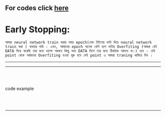 For codes click [here](https://github.com/AbuTaher003/Deep-Learning-DL/blob/main/Codes/21_Early%20Stopping.ipynb)
---

# Early Stopping:

` আমরা neural network train করার সময় epoch(সেম টাইপের ডাটা দিয়ে neural network train করা ) ব্যবহার করি । এখন, আমাদের epoch অনেক বেশি হলে ডাটার Overfiting (আমরা যেই DATA দিয়ে করেছি তার জন্য ভালো আসবে কিন্তু অন্য DATA দিলে তার জন্য ঠিকঠাক আসবে না।) হবে । যেই point থেকে আমাদের Overfiting হওয়া শুরু হবে সেই point এ আমরা traning থামিয়ে দিব । `

---
---

<br><br>

code example

<br> <br>

---

